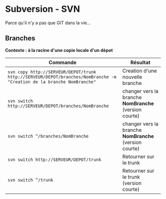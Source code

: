 Subversion - SVN
=========
Parce qu'il n'y a pas que GIT dans la vie...

## Branches

**Contexte : à la racine d'une copie locale d'un dépot**

|Commande|Résultat|
|------- | -------|
|`svn copy http://SERVEUR/DEPOT/trunk http://SERVEUR/DEPOT/branches/NomBranche -m "Creation de la branche NomBranche"` | Creation d'une nouvelle branche |
|`svn switch http://SERVEUR/DEPOT/branches/NomBranche`|changer vers la branche **NomBranche** (version courte)|
|`svn switch ^/branches/NomBranche`|changer vers la branche **NomBranche** (version courte)|
|`svn switch http://SERVEUR/DEPOT/trunk`|Retourner sur le trunk|
|`svn switch ^/trunk`|Retourner sur le trunk (version courte)|

